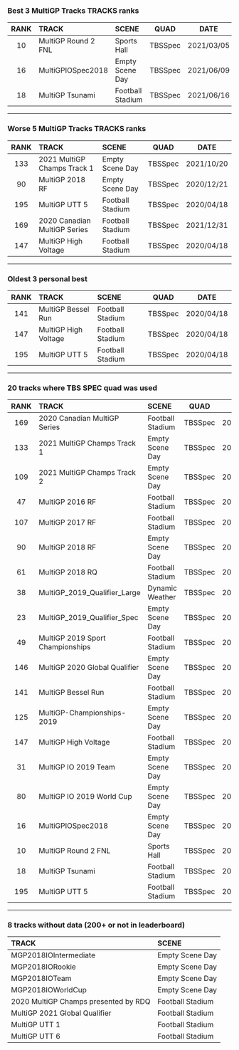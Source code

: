### Best 3 MultiGP Tracks TRACKS ranks
|RANK|TRACK|SCENE|QUAD|DATE|
|:---:|:---|:---|:---:|:---:|
|10|MultiGP Round 2 FNL|Sports Hall|TBSSpec|2021/03/05|
|16|MultiGPIOSpec2018|Empty Scene Day|TBSSpec|2021/06/09|
|18|MultiGP Tsunami|Football Stadium|TBSSpec|2021/06/16|
---
### Worse 5 MultiGP Tracks TRACKS ranks
|RANK|TRACK|SCENE|QUAD|DATE|
|:---:|:---|:---|:---:|:---:|
|133|2021 MultiGP Champs Track 1|Empty Scene Day|TBSSpec|2021/10/20|
|90|MultiGP 2018 RF|Empty Scene Day|TBSSpec|2020/12/21|
|195|MultiGP UTT 5|Football Stadium|TBSSpec|2020/04/18|
|169|2020 Canadian MultiGP Series|Football Stadium|TBSSpec|2021/12/31|
|147|MultiGP High Voltage|Football Stadium|TBSSpec|2020/04/18|
---
### Oldest 3 personal best
|RANK|TRACK|SCENE|QUAD|DATE|
|:---:|:---|:---|:---:|:---:|
|141|MultiGP Bessel Run|Football Stadium|TBSSpec|2020/04/18|
|147|MultiGP High Voltage|Football Stadium|TBSSpec|2020/04/18|
|195|MultiGP UTT 5|Football Stadium|TBSSpec|2020/04/18|
---
### 20 tracks where TBS SPEC quad was used
|RANK|TRACK|SCENE|QUAD|DATE|
|:---:|:---|:---|:---:|:---:|
|169|2020 Canadian MultiGP Series|Football Stadium|TBSSpec|2021/12/31|
|133|2021 MultiGP Champs Track 1|Empty Scene Day|TBSSpec|2021/10/20|
|109|2021 MultiGP Champs Track 2|Empty Scene Day|TBSSpec|2021/10/22|
|47|MultiGP 2016 RF|Football Stadium|TBSSpec|2020/12/20|
|107|MultiGP 2017 RF|Football Stadium|TBSSpec|2020/12/21|
|90|MultiGP 2018 RF|Empty Scene Day|TBSSpec|2020/12/21|
|61|MultiGP 2018 RQ|Football Stadium|TBSSpec|2020/12/30|
|38|MultiGP_2019_Qualifier_Large|Dynamic Weather|TBSSpec|2021/06/10|
|23|MultiGP_2019_Qualifier_Spec|Empty Scene Day|TBSSpec|2021/06/09|
|49|MultiGP 2019 Sport Championships|Football Stadium|TBSSpec|2021/06/03|
|146|MultiGP 2020 Global Qualifier|Empty Scene Day|TBSSpec|2021/06/08|
|141|MultiGP Bessel Run|Football Stadium|TBSSpec|2020/04/18|
|125|MultiGP-Championships-2019|Empty Scene Day|TBSSpec|2020/12/15|
|147|MultiGP High Voltage|Football Stadium|TBSSpec|2020/04/18|
|31|MultiGP IO 2019 Team|Empty Scene Day|TBSSpec|2021/11/12|
|80|MultiGP IO 2019 World Cup|Empty Scene Day|TBSSpec|2020/12/30|
|16|MultiGPIOSpec2018|Empty Scene Day|TBSSpec|2021/06/09|
|10|MultiGP Round 2 FNL|Sports Hall|TBSSpec|2021/03/05|
|18|MultiGP Tsunami|Football Stadium|TBSSpec|2021/06/16|
|195|MultiGP UTT 5|Football Stadium|TBSSpec|2020/04/18|
---
### 8 tracks without data (200+ or not in leaderboard)
|TRACK|SCENE|
|:---|:---|
|MGP2018IOIntermediate|Empty Scene Day|
|MGP2018IORookie|Empty Scene Day|
|MGP2018IOTeam|Empty Scene Day|
|MGP2018IOWorldCup|Empty Scene Day|
|2020 MultiGP Champs presented by RDQ|Football Stadium|
|MultiGP 2021 Global Qualifier|Football Stadium|
|MultiGP UTT 1|Football Stadium|
|MultiGP UTT 6|Football Stadium|
